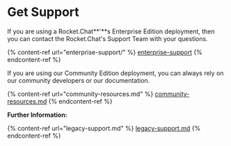 # Get Support

If you are using a Rocket.Chat**'**s Enterprise Edition deployment, then you can contact the Rocket.Chat's Support Team with your questions.

{% content-ref url="enterprise-support/" %}
[enterprise-support](enterprise-support/)
{% endcontent-ref %}

If you are using our Community Edition deployment, you can always rely on our community developers or our documentation.&#x20;

{% content-ref url="community-resources.md" %}
[community-resources.md](community-resources.md)
{% endcontent-ref %}

**Further Information:**

{% content-ref url="legacy-support.md" %}
[legacy-support.md](legacy-support.md)
{% endcontent-ref %}
